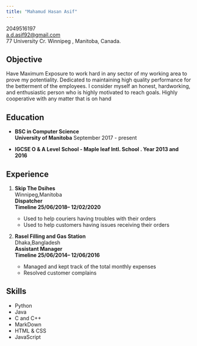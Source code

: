 ```yaml
---
title: "Mahamud Hasan Asif"
---
```

2049516197 <br/>
a.d.asif92@gmail.com <br/> 
77 University Cr. Winnipeg , Manitoba, Canada.

## Objective
Have Maximum Exposure to work hard in any sector of my working area to prove my potentiality. Dedicated to maintaining high quality performance for the betterment of the employees. I consider myself an honest, hardworking, and enthusiastic person who is highly motivated to reach goals. Highly cooperative with any matter that is on hand

## Education
* **BSC in Computer Science**                                                 
  **University of Manitoba**  September  2017 - present  <br/>

* **IGCSE O & A Level**
  **School - Maple leaf Intl. School . Year 2013 and 2016**


## Experience
1. **Skip The Dsihes** <br/>
  Winnipeg,Manitoba <br/>
   **Dispatcher** <br/>
   **Timeline 25/06/2018–  12/02/2020**
   * Used to help couriers  having troubles with their orders
   * Used to help  customers having issues receiving  their orders

2. **Rasel Filling and Gas Station** <br/>
   Dhaka,Bangladesh<br/>
   **Assistant Manager** <br/>
   **Timeline 25/06/2014–  12/06/2016**
   * Managed and kept track of the total monthly expenses
   * Resolved customer complains



## Skills
 * Python
 * Java
 * C and C++
 * MarkDown
 * HTML & CSS
 * JavaScript


